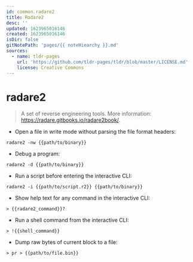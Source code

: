 ```yaml
---
id: common.radare2
title: Radare2
desc: ''
updated: 1623965016146
created: 1623965016146
isDir: false
gitNotePath: 'pages/{{ noteHiearchy }}.md'
sources:
  - name: tldr-pages
    url: 'https://github.com/tldr-pages/tldr/blob/master/LICENSE.md'
    license: Creative Commons
---
```

# radare2

> A set of reverse engineering tools.
> More information: <https://radare.gitbooks.io/radare2book/>.

- Open a file in write mode without parsing the file format headers:

`radare2 -nw {{path/to/binary}}`

- Debug a program:

`radare2 -d {{path/to/binary}}`

- Run a script before entering the interactive CLI:

`radare2 -i {{path/to/script.r2}} {{path/to/binary}}`

- Show help text for any command in the interactive CLI:

`> {{radare2_command}}?`

- Run a shell command from the interactive CLI:

`> !{{shell_command}}`

- Dump raw bytes of current block to a file:

`> pr > {{path/to/file.bin}}`

